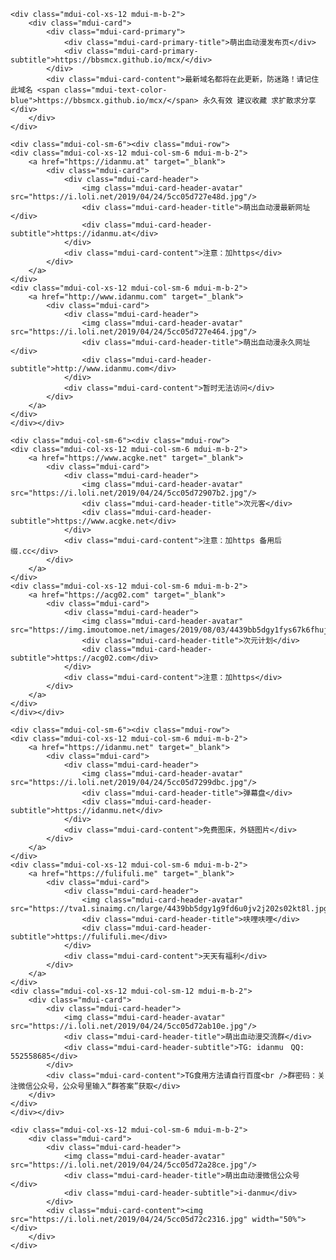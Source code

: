 <html lang="zh-CN">
<head>
	<meta charset="utf-8">
	<meta name="viewport" content="width=device-width, initial-scale=1.0, maximum-scale=1.0, user-scalable=no" />
	<meta http-equiv="Cache-Control" content="no-transform" />
	<meta http-equiv="Cache-Control" content="no-siteapp" />
	<meta http-equiv="X-UA-Compatible" content="IE=Edge, chrome=1"/>
	<meta name="description" content="萌出血动漫最新地址发布页">
	<title>萌出血动漫 - 最新地址发布页</title>
	<link rel="icon" href="https://bbsmcx.github.io/mcx//favicon.ico" />
	<link href="https://cdnjs.cloudflare.com/ajax/libs/mdui/0.4.2/css/mdui.min.css" rel="stylesheet">
	<!-- HTML5 shim and Respond.js IE8 support of HTML5 elements and media queries -->
	<!--[if lt IE 9]>
		<script src="https://oss.maxcdn.com/libs/html5shiv/3.7.0/html5shiv.js"></script>
		<script src="https://oss.maxcdn.com/libs/respond.js/1.3.0/respond.min.js"></script>
	<![endif]-->
	<style>a{text-decoration:none}</style>
	<!-- Global site tag (gtag.js) - Google Analytics -->
	<script async src="https://www.googletagmanager.com/gtag/js?id=G-FM6ENQPSV2"></script>
	<script>
		window.dataLayer = window.dataLayer || [];
		function gtag(){dataLayer.push(arguments);}
		gtag('js', new Date());
		gtag('config', 'G-FM6ENQPSV2');
	</script>
</head>
<body class="mdui-theme-primary-black mdui-theme-accent-pink">

<div class="mdui-container mdui-m-t-2">
<div class="mdui-row">

	<div class="mdui-col-xs-12 mdui-m-b-2">
		<div class="mdui-card">
			<div class="mdui-card-primary">
				<div class="mdui-card-primary-title">萌出血动漫发布页</div>
				<div class="mdui-card-primary-subtitle">https://bbsmcx.github.io/mcx/</div>
			</div>
			<div class="mdui-card-content">最新域名都将在此更新，防迷路！请记住此域名 <span class="mdui-text-color-blue">https://bbsmcx.github.io/mcx/</span> 永久有效 建议收藏 求扩散求分享</div>
		</div>
	</div>

	<div class="mdui-col-sm-6"><div class="mdui-row">
	<div class="mdui-col-xs-12 mdui-col-sm-6 mdui-m-b-2">
		<a href="https://idanmu.at" target="_blank">
			<div class="mdui-card">
				<div class="mdui-card-header">
					<img class="mdui-card-header-avatar" src="https://i.loli.net/2019/04/24/5cc05d727e48d.jpg"/>
					<div class="mdui-card-header-title">萌出血动漫最新网址</div>
					<div class="mdui-card-header-subtitle">https://idanmu.at</div>
				</div>
				<div class="mdui-card-content">注意：加https</div>
			</div>
		</a>
	</div>
	<div class="mdui-col-xs-12 mdui-col-sm-6 mdui-m-b-2">
		<a href="http://www.idanmu.com" target="_blank">
			<div class="mdui-card">
				<div class="mdui-card-header">
					<img class="mdui-card-header-avatar" src="https://i.loli.net/2019/04/24/5cc05d727e464.jpg"/>
					<div class="mdui-card-header-title">萌出血动漫永久网址</div>
					<div class="mdui-card-header-subtitle">http://www.idanmu.com</div>
				</div>
				<div class="mdui-card-content">暂时无法访问</div>
			</div>
		</a>
	</div>
	</div></div>

	<div class="mdui-col-sm-6"><div class="mdui-row">
	<div class="mdui-col-xs-12 mdui-col-sm-6 mdui-m-b-2">
		<a href="https://www.acgke.net" target="_blank">
			<div class="mdui-card">
				<div class="mdui-card-header">
					<img class="mdui-card-header-avatar" src="https://i.loli.net/2019/04/24/5cc05d72907b2.jpg"/>
					<div class="mdui-card-header-title">次元客</div>
					<div class="mdui-card-header-subtitle">https://www.acgke.net</div>
				</div>
				<div class="mdui-card-content">注意：加https 备用后缀.cc</div>
			</div>
		</a>
	</div>
	<div class="mdui-col-xs-12 mdui-col-sm-6 mdui-m-b-2">
		<a href="https://acg02.com" target="_blank">
			<div class="mdui-card">
				<div class="mdui-card-header">
					<img class="mdui-card-header-avatar" src="https://img.imoutomoe.net/images/2019/08/03/4439bb5dgy1fys67k6fhuj201n01nq2s.jpg"/>
					<div class="mdui-card-header-title">次元计划</div>
					<div class="mdui-card-header-subtitle">https://acg02.com</div>
				</div>
				<div class="mdui-card-content">注意：加https</div>
			</div>
		</a>
	</div>
	</div></div>

	<div class="mdui-col-sm-6"><div class="mdui-row">
	<div class="mdui-col-xs-12 mdui-col-sm-6 mdui-m-b-2">
		<a href="https://idanmu.net" target="_blank">
			<div class="mdui-card">
				<div class="mdui-card-header">
					<img class="mdui-card-header-avatar" src="https://i.loli.net/2019/04/24/5cc05d7299dbc.jpg"/>
					<div class="mdui-card-header-title">弹幕盘</div>
					<div class="mdui-card-header-subtitle">https://idanmu.net</div>
				</div>
				<div class="mdui-card-content">免费图床，外链图片</div>
			</div>
		</a>
	</div>
	<div class="mdui-col-xs-12 mdui-col-sm-6 mdui-m-b-2">
		<a href="https://fulifuli.me" target="_blank">
			<div class="mdui-card">
				<div class="mdui-card-header">
					<img class="mdui-card-header-avatar" src="https://tva1.sinaimg.cn/large/4439bb5dgy1g9fd6u0jv2j202s02kt8l.jpg"/>
					<div class="mdui-card-header-title">呋哩呋哩</div>
					<div class="mdui-card-header-subtitle">https://fulifuli.me</div>
				</div>
				<div class="mdui-card-content">天天有福利</div>
			</div>
		</a>
	</div>
	<div class="mdui-col-xs-12 mdui-col-sm-12 mdui-m-b-2">
		<div class="mdui-card">
			<div class="mdui-card-header">
				<img class="mdui-card-header-avatar" src="https://i.loli.net/2019/04/24/5cc05d72ab10e.jpg"/>
				<div class="mdui-card-header-title">萌出血动漫交流群</div>
				<div class="mdui-card-header-subtitle">TG: idanmu　QQ: 552558685</div>
			</div>
			<div class="mdui-card-content">TG食用方法请自行百度<br />群密码：关注微信公众号，公众号里输入“群答案”获取</div>
		</div>
	</div>
	</div></div>

	<div class="mdui-col-xs-12 mdui-col-sm-6 mdui-m-b-2">
		<div class="mdui-card">
			<div class="mdui-card-header">
				<img class="mdui-card-header-avatar" src="https://i.loli.net/2019/04/24/5cc05d72a28ce.jpg"/>
				<div class="mdui-card-header-title">萌出血动漫微信公众号</div>
				<div class="mdui-card-header-subtitle">i-danmu</div>
			</div>
			<div class="mdui-card-content"><img src="https://i.loli.net/2019/04/24/5cc05d72c2316.jpg" width="50%"></div>
		</div>
	</div>

</div>
</div>

</body>
</html>
